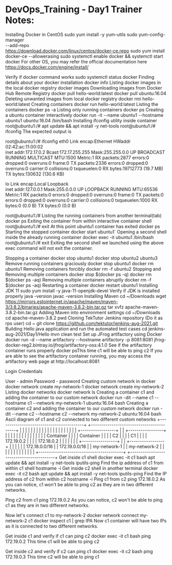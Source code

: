# DevOps_Training - Day1 Trainer Notes:
Installing Docker in CentOS
sudo yum install -y yum-utils
sudo yum-config-manager \
    --add-repo \
    https://download.docker.com/linux/centos/docker-ce.repo
sudo yum install docker-ce --allowerasing
sudo systemctl enable docker && systemctl start docker
For other OS, you may refer the official documentation here https://docs.docker.com/engine/install/

Verify if docker command works
sudo systemctl status docker 
Finding details about your docker installation
docker info
Listing docker images in the local docker registry
docker images
Downloading images from Docker Hub Remote Registry
docker pull hello-world:latest
docker pull ubuntu:16.04
Deleting unwanted images from local docker registry
docker rmi hello-world:latest
Creating containers
docker run hello-world:latest
Listing the containers
docker ps -a
Listing only running containers
docker ps
Creating a ubuntu container interactively
docker run -it --name ubuntu1 --hostname ubuntu1 ubuntu:16.04 /bin/bash
Installing ifconfig utility inside container
root@ubuntu1:/# apt update && apt install -y net-tools
root@ubuntu1:/# ifconfig
The expected output is

root@ubuntu1:/# ifconfig
eth0      Link encap:Ethernet  HWaddr 02:42:ac:11:00:02  
          inet addr:172.17.0.2  Bcast:172.17.255.255  Mask:255.255.0.0
          UP BROADCAST RUNNING MULTICAST  MTU:1500  Metric:1
          RX packets:2877 errors:0 dropped:0 overruns:0 frame:0
          TX packets:2336 errors:0 dropped:0 overruns:0 carrier:0
          collisions:0 txqueuelen:0 
          RX bytes:19712773 (19.7 MB)  TX bytes:130632 (130.6 KB)

lo        Link encap:Local Loopback  
          inet addr:127.0.0.1  Mask:255.0.0.0
          UP LOOPBACK RUNNING  MTU:65536  Metric:1
          RX packets:0 errors:0 dropped:0 overruns:0 frame:0
          TX packets:0 errors:0 dropped:0 overruns:0 carrier:0
          collisions:0 txqueuelen:1000 
          RX bytes:0 (0.0 B)  TX bytes:0 (0.0 B)

root@ubuntu1:/# 
Listing the running containers from another terminal(tab)
docker ps
Exiting the container from within interactive container shell
root@ubuntu1:/# exit
At this point ubuntu1 container has exited
docker ps
Starting the stopped container
docker start ubuntu1`
Opening a second shell inside the already running container
docker exec -it ubuntu1 /bin/bash
root@ubuntu1:/# exit
Exiting the second shell we launched using the above exec command will not exit the container.

Stopping a container
docker stop ubuntu1
docker stop ubuntu2 ubuntu3
Remove running containers graciously
docker stop ubuntu1 
docker rm ubuntu1
Removing containers forcibly
docker rm -f ubuntu2
Stopping and Removing multiple containers
docker stop $(docker ps -q)
docker rm $(docker ps -aq)
Removing multiple containers abruptly
docker rm -f $(docker ps -aq)
Restarting a container
docker restart ubuntu1
Installing JDK 11
sudo yum install -y java-11-openjdk-devel
Verify if JDK is installed properly
java -version
javac -version
Installing Maven
cd ~/Downloads
wget https://mirrors.estointernet.in/apache/maven/maven-3/3.8.2/binaries/apache-maven-3.8.2-bin.tar.gz
tar xvfz apache-maven-3.8.2-bin.tar.gz
Adding Maven into environment settings
cd ~/Downloads
cd apache-maven-3.8.2
pwd
Cloning TekTutor Jenkins repository (Do it as rps user)
cd ~
git clone https://github.com/tektutor/jenkins-aug-2021.git
Building Hello java application and run the automated test cases
cd jenkins-aug-2021/Day1/Hello
mvn clean test
Set up JFrog artifactory using Docker
docker run -d --name artifactory --hostname artifactory -p 8081:8081 jfrog-docker-reg2.bintray.io/jfrog/artifactory-oss:4.1.0
See if the artifactory container runs properly
docker psThis time c1 will be able to ping c2
If you are able to see the artifactory container running, you may access the artifactory web page at http://localhost:8081

Login Credentials

User - admin
Password - password
Creating custom network in docker
docker network create my-network-1
docker network create my-network-2
Listing docker networks
docker network ls
Creating a container c1 and adding the container to our custom network
docker run -dit --name c1 --hostname c1 --network my-network-1 ubuntu:16.04 bash
Creating a container c2 and adding the container to our custom network
docker run -dit --name c2 --hostname c2 --network my-network-2 ubuntu:16.04 bash
Ascii diagram of c1 and c2 connected to two different custom networks
+-----------------------------------------+               +-----------------------------------------+
|                                         |               |                                         |
|                                         |               |                                         |
|                                         |               |                                         |
|                                         |               |                                         |
|                                         |               |                                         |
|           +-----------------+           |               |          +-----------------+            |
|           |                 |           |               |          |                 |            |
|           |                 |           |               |          |   Container     |            |
|           |     Container   |           |               |          |      C2         |            |
|           |        C1       |           |               |          |   172.19.0.2    |            |
|           |     172.18.0.2  |           |               |          |                 |            |
|           +-----------------+           |               |          +-----------------+            |
|                                         |               |                                         |
|             172.18.0.0/16               |               |             172.19.0.0/16               |
|             my-network-1                |               |             my-network-2                |
|                                         |               |                                         |
|                                         |               |                                         |
|                                         |               |                                         |
+-----------------------------------------+               +-----------------------------------------+
Get inside c1 shell
docker exec -it c1 bash
apt update && apt install -y net-tools iputils-ping
Find the ip address of c1 from within c1 shell
hostname -i
Get inside c2 shell in another terminal
docker exec -it c2 bash
apt update && apt install -y net-tools iputils-ping
Find the IP address of c2 from within c2
hostname -i
Ping c1 from c2
ping 172.18.0.2
As you can notice, c1 won't be able to ping c2 as they are in two different networks.

Ping c2 from c1
ping 172.19.0.2
As you can notice, c2 won't be able to ping c1 as they are in two different networks.

Now let's connect c1 to my-network-2
docker network connect my-network-2 c1
docker inspect c1 | grep IPA
Now c1 container will have two IPs as it is connected to two different networks.

Get inside c1 and verify if c1 can ping c2
docker exec -it c1 bash
ping 172.19.0.2
This time c1 will be able to ping c2

Get inside c2 and verify if c2 can ping c1
docker exec -it c2 bash
ping 172.19.0.3
This time c2 will be able to ping c1
